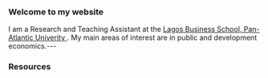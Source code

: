 ### Welcome to my website

I am a Research and Teaching Assistant at the <a href="https://lbs.edu.ng" target="_blank">Lagos Business School, Pan-Atlantic Univerity </a>. My main areas of interest are in public and development economics.---

### Resources  

